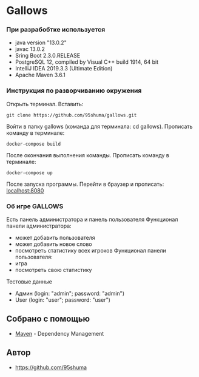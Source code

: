# Gallows


### При разрабобтке используется

* java version "13.0.2"
* javac 13.0.2
* Sring Boot 2.3.0.RELEASE
* PostgreSQL 12, compiled by Visual C++ build 1914, 64 bit
* IntelliJ IDEA 2019.3.3 (Ultimate Edition)
* Apache Maven 3.6.1

### Инструкция по разворчиванию окружения
Открыть терминал.
Вставить:
```
git clone https://github.com/95shuma/gallows.git
```
Войти в папку gallows (команда для терминала: cd gallows).
Прописать команду в терминале: 
```
docker-compose build
```
После окончания выполнения команды.
Прописать команду в терминале: 
```
docker-compose up
```
После запуска программы.
Перейти в браузер и прописать: [localhost:8080](http://localhost:8080/)

### Об игре GALLOWS
Есть панель администратора и панель пользователя
Функционал панели администратора:
* может добавить пользователя
* может добавить новое слово
* посмотреть статистику всех игроков
Функционал панели пользователя:
* игра
* посмотреть свою статистику

Тестовые данные
* Админ (login: "admin"; password: "admin")
* User (login: "user"; password: "user")

## Собрано с помощью

* [Maven](https://maven.apache.org/) - Dependency Management

## Автор

* https://github.com/95shuma
